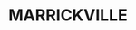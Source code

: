 ---
lastmod: '2025-04-06T06:05:20+00:00'
latitude: -33.912288
layout: suburb
longitude: 151.155539
postcode: '2204'
state: NSW
title: MARRICKVILLE
url: /nsw/marrickville/
---